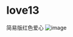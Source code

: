 # love13
简易版红色爱心
![image](https://github.com/love99you/love13/assets/118249630/a00b9e3c-f1df-486b-a16a-8e636c9af8a0)
